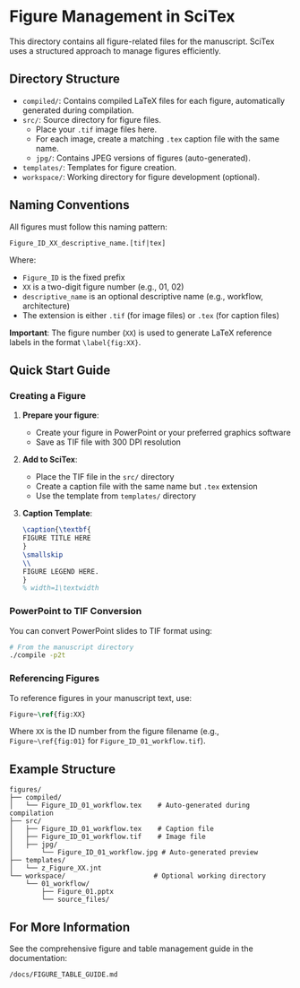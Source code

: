 # Figure Management in SciTex

This directory contains all figure-related files for the manuscript. SciTex uses a structured approach to manage figures efficiently.

## Directory Structure

- `compiled/`: Contains compiled LaTeX files for each figure, automatically generated during compilation.
- `src/`: Source directory for figure files.
  - Place your `.tif` image files here.
  - For each image, create a matching `.tex` caption file with the same name.
  - `jpg/`: Contains JPEG versions of figures (auto-generated).
- `templates/`: Templates for figure creation.
- `workspace/`: Working directory for figure development (optional).

## Naming Conventions

All figures must follow this naming pattern:

```
Figure_ID_XX_descriptive_name.[tif|tex]
```

Where:
- `Figure_ID` is the fixed prefix
- `XX` is a two-digit figure number (e.g., 01, 02)
- `descriptive_name` is an optional descriptive name (e.g., workflow, architecture)
- The extension is either `.tif` (for image files) or `.tex` (for caption files)

**Important**: The figure number (`XX`) is used to generate LaTeX reference labels in the format `\label{fig:XX}`.

## Quick Start Guide

### Creating a Figure

1. **Prepare your figure**:
   - Create your figure in PowerPoint or your preferred graphics software
   - Save as TIF file with 300 DPI resolution

2. **Add to SciTex**:
   - Place the TIF file in the `src/` directory
   - Create a caption file with the same name but `.tex` extension
   - Use the template from `templates/` directory

3. **Caption Template**:
   ```latex
   \caption{\textbf{
   FIGURE TITLE HERE
   }
   \smallskip
   \\
   FIGURE LEGEND HERE.
   }
   % width=1\textwidth
   ```

### PowerPoint to TIF Conversion

You can convert PowerPoint slides to TIF format using:

```bash
# From the manuscript directory
./compile -p2t
```

### Referencing Figures

To reference figures in your manuscript text, use:

```latex
Figure~\ref{fig:XX}
```

Where `XX` is the ID number from the figure filename (e.g., `Figure~\ref{fig:01}` for `Figure_ID_01_workflow.tif`).

## Example Structure

```
figures/
├── compiled/
│   └── Figure_ID_01_workflow.tex    # Auto-generated during compilation
├── src/
│   ├── Figure_ID_01_workflow.tex    # Caption file
│   ├── Figure_ID_01_workflow.tif    # Image file
│   ├── jpg/
│       └── Figure_ID_01_workflow.jpg # Auto-generated preview
├── templates/
│   └── z_Figure_XX.jnt
└── workspace/                      # Optional working directory
    └── 01_workflow/
        ├── Figure_01.pptx
        └── source_files/
```

## For More Information

See the comprehensive figure and table management guide in the documentation:

```
/docs/FIGURE_TABLE_GUIDE.md
```